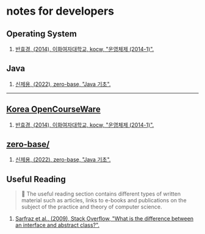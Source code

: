 # notes for developers
## Operating System
1. [반효경, (2014), 이화여자대학교, kocw, "운영체제 (2014-1)".](kocw/%EC%9A%B4%EC%98%81%EC%B2%B4%EC%A0%9C%20(2014-1))
  
## Java
1. [신제용, (2022), zero-base, "Java 기초".](/zero-base/Java%20기초/README.md)
  
---
##  [Korea OpenCourseWare](http://www.kocw.net/)
1. [반효경, (2014), 이화여자대학교, kocw, "운영체제 (2014-1)".](kocw/%EC%9A%B4%EC%98%81%EC%B2%B4%EC%A0%9C%20(2014-1))
  
## [zero-base/](https://zero-base.co.kr/)
1. [신제용, (2022), zero-base, "Java 기초".](/zero-base/Java%20기초/README.md)
  
## Useful Reading
> 📌 The useful reading section contains different types of written material such as articles, links to e-books and publications on the subject of the practice and theory of computer science.  
1. [Sarfraz et al., (2009), Stack Overflow, "What is the difference between an interface and abstract class?".](https://stackoverflow.com/questions/1913098/what-is-the-difference-between-an-interface-and-abstract-class)